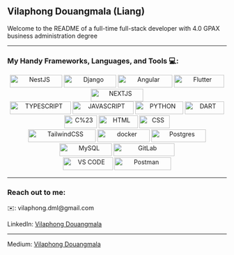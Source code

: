 ## Vilaphong Douangmala (Liang)

Welcome to the README of a full-time full-stack developer with 4.0 GPAX business administration degree

---

### My Handy Frameworks, Languages, and Tools 💻:


<div align="center">
  <img alt="NestJS" style="width: 120px; height: 29px" src="https://img.shields.io/badge/NESTJS-red?style=flat-square&logo=nestjs&labelColor=%23e4244c&color=%23e1234f">
  <img alt="Django" style="width: 120px; height: 29px" src="https://img.shields.io/badge/DJANGO-red?style=flat-square&logo=django&logoColor=white&labelColor=%23113e2f&color=%23113e2f">
  <img alt="Angular" style="width: 125px; height: 29px" src="https://img.shields.io/badge/ANGULAR-red?style=flat-square&logo=angular&labelColor=%23e4244c&color=%23e4244c">
  <img alt="Flutter" style="width: 115px; height: 29px" src="https://img.shields.io/badge/FLUTTER-red?style=flat-square&logo=flutter&logoColor=white&labelColor=%2324acec&color=%2324acec">
  <img alt="NEXTJS" style="width: 120px; height: 29px" src="https://img.shields.io/badge/NEXTJS-red?style=flat-square&logo=next.js&logoColor=white&labelColor=%23000000&color=%23000000">
</div>
<div align="center">
  <img alt="TYPESCRIPT" style="width: 140px; height: 29px" src="https://img.shields.io/badge/TYPESCRIPT-red?style=flat-square&logo=typescript&logoColor=white&labelColor=%233178c6&color=%233178c6">
  <img alt="JAVASCRIPT" style="width: 140px; height: 29px" src="https://img.shields.io/badge/JAVASCRIPT-red?style=flat-square&logo=javascript&logoColor=white&labelColor=%23f1db4f&color=%23f1db4f">
  <img alt="PYTHON" style="width: 110px; height: 29px" src="https://img.shields.io/badge/PYTHON-red?style=flat-square&logo=python&logoColor=white&labelColor=%23346d98&color=%23346d98">
  <img alt="DART" style="width: 90px; height: 29px" src="https://img.shields.io/badge/DART-red?style=flat-square&logo=dart&logoColor=white&labelColor=%23346d98&color=%23346d98">
  <img alt="C%23" style="width: 75px; height: 29px" src="https://img.shields.io/badge/C%23-red?style=flat-square&logo=c%23&logoColor=white&labelColor=%2369207a&color=%2369207a">
  <img alt="HTML" style="width: 90px; height: 29px" src="https://img.shields.io/badge/HTML-red?style=flat-square&logo=html5&logoColor=white&labelColor=%23fd4a0a&color=%23fd4a0a">
  <img alt="CSS" style="width: 70px; height: 29px" src="https://img.shields.io/badge/CSS-red?style=flat-square&logo=css3&logoColor=white&labelColor=%231b7ebf&color=%231b7ebf">
</div>
<div align="center">
  <img alt="TailwindCSS" style="width: 155px; height: 29px" src="https://img.shields.io/badge/TAILWINDCSS-red?style=flat-square&logo=tailwindcss&logoColor=white&labelColor=%231c6c7c&color=%231c6c7c">
  <img alt="docker" style="width: 120px; height: 29px" src="https://img.shields.io/badge/DOCKER-red?style=flat-square&logo=docker&logoColor=white&labelColor=%230b83c6&color=%230b83c6">
  <img alt="Postgres" style="width: 125px; height: 29px" src="https://img.shields.io/badge/POSTGRES-red?style=flat-square&logo=postgresql&logoColor=white&labelColor=%23336791&color=%23336791">
  <img alt="MySQL" style="width: 120px; height: 29px" src="https://img.shields.io/badge/MYSQL-red?style=flat-square&logo=mysql&logoColor=white&labelColor=%23044464&color=%23044464">
  <img alt="GitLab" style="width: 140px; height: 29px" src="https://img.shields.io/badge/GitLab%20CICD-white?style=flat-square&logo=gitlab&logoColor=white&color=%23e04329">
</div>
<div align="center">
  <img alt="VS CODE" style="width: 115px; height: 29px" src="https://img.shields.io/badge/VS%20CODE-red?style=flat-square&logo=visual%20studio%20code&logoColor=white&labelColor=%2339a6f2&color=%2339a6f2">
  <img alt="Postman" style="width: 130px; height: 29px" src="https://img.shields.io/badge/POSTMAN-red?style=flat-square&logo=postman&logoColor=white&labelColor=%23fe6c36&color=%23fe6c36">
</div>

---

### Reach out to me:
<p>✉️: vilaphong.dml@gmail.com</p>
<p>LinkedIn: <a href="https://www.linkedin.com/in/vilaphong-douangmala/" >Vilaphong Douangmala</a></p>

---
<p>Medium: <a href="https://medium.com/@vilaphong.dml/" >Vilaphong Douangmala</a></p>
